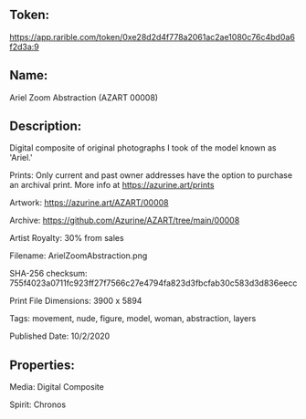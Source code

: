 ## Token:
https://app.rarible.com/token/0xe28d2d4f778a2061ac2ae1080c76c4bd0a6f2d3a:9

## Name:

Ariel Zoom Abstraction (AZART 00008)

## Description: 

Digital composite of original photographs I took of the model known as 'Ariel.'

Prints: Only current and past owner addresses have the option to purchase an archival print. More info at https://azurine.art/prints

Artwork: https://azurine.art/AZART/00008

Archive: https://github.com/Azurine/AZART/tree/main/00008

Artist Royalty: 30% from sales

Filename: ArielZoomAbstraction.png

SHA-256 checksum: 755f4023a0711fc923ff27f7566c27e4794fa823d3fbcfab30c583d3d836eecc

Print File Dimensions: 3900 x 5894

Tags: movement, nude, figure, model, woman, abstraction, layers

Published Date: 10/2/2020

## Properties:

Media: Digital Composite

Spirit: Chronos
